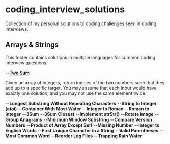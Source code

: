 # coding_interview_solutions

Collection of my personal solutions to coding challenges seen in coding interviews.

## Arrays & Strings

This folder contains solutions in multiple languages for common coding interview questions.

--<b><u>Two Sum</u></b>

Given an array of integers, return indices of the two numbers such that they add up to a specific target.
You may assume that each input would have exactly one solution, and you may not use the same element twice.

--<b>Longest Substring Without Repeating Characters</b>
--<b>String to Integer (atoi)</b>
--<b>Container With Most Water</b>
--<b>Integer to Roman</b>
--<b>Roman to Integer</b>
--<b>3Sum</b>
--<b>3Sum Closest</b>
--<b>Implement strStr()</b>
--<b>Rotate Image</b>
--<b>Group Anagrams</b>
--<b>Minimum Window Substring</b>
--<b>Compare Version Numbers</b>
--<b>Product of Array Except Self</b>
--<b>Missing Number</b>
--<b>Integer to English Words</b>
--<b>First Unique Character in a String</b>
--<b>Valid Parentheses</b>
--<b>Most Common Word</b>
--<b>Reorder Log Files</b>
--<b>Trapping Rain Water</b>